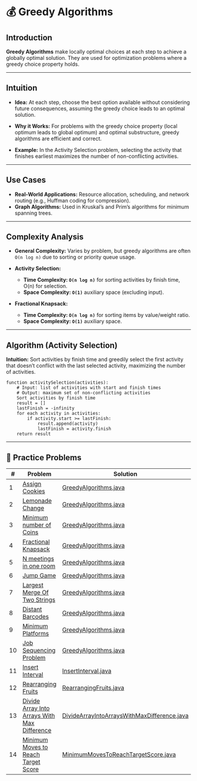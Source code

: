 # 💰 Greedy Algorithms

## Introduction

**Greedy Algorithms** make locally optimal choices at each step to achieve a globally optimal solution. They are used
for optimization problems where a greedy choice property holds.

---

## Intuition

- **Idea:** At each step, choose the best option available without considering future consequences, assuming the greedy
  choice leads to an optimal solution.

- **Why it Works:** For problems with the greedy choice property (local optimum leads to global optimum) and optimal
  substructure, greedy algorithms are efficient and correct.

- **Example:** In the Activity Selection problem, selecting the activity that finishes earliest maximizes the number of
  non-conflicting activities.

---

## Use Cases

- **Real-World Applications:** Resource allocation, scheduling, and network routing (e.g., Huffman coding for
  compression).
- **Graph Algorithms:** Used in Kruskal’s and Prim’s algorithms for minimum spanning trees.

---

## Complexity Analysis

- **General Complexity:** Varies by problem, but greedy algorithms are often `O(n log n)` due to sorting or priority
  queue usage.

- **Activity Selection:**
    - **Time Complexity: `O(n log n)`** for sorting activities by finish time, O(n) for selection.
    - **Space Complexity: `O(1)`** auxiliary space (excluding input).

- **Fractional Knapsack:**
    - **Time Complexity: `O(n log n)`** for sorting items by value/weight ratio.
    - **Space Complexity: `O(1)`** auxiliary space.

---

## Algorithm (Activity Selection)

**Intuition:** Sort activities by finish time and greedily select the first activity that doesn’t conflict with the last
selected activity, maximizing the number of activities.

```
function activitySelection(activities):
    # Input: list of activities with start and finish times
    # Output: maximum set of non-conflicting activities
    Sort activities by finish time
    result = []
    lastFinish = -infinity
    for each activity in activities:
        if activity.start >= lastFinish:
            result.append(activity)
            lastFinish = activity.finish
    return result
```

---

## 🧪 Practice Problems

| #  | Problem                                                                                                                     | Solution                                                                                            |
|----|-----------------------------------------------------------------------------------------------------------------------------|-----------------------------------------------------------------------------------------------------|
| 1  | [Assign Cookies](https://leetcode.com/problems/assign-cookies/description/)                                                 | [GreedyAlgorithms.java](./GreedyAlgorithms.java)                                                    |
| 2  | [Lemonade Change](https://leetcode.com/problems/lemonade-change/description/)                                               | [GreedyAlgorithms.java](./GreedyAlgorithms.java)                                                    |
| 3  | [Minimum number of Coins](https://www.geeksforgeeks.org/problems/-minimum-number-of-coins4426/1)                            | [GreedyAlgorithms.java](./GreedyAlgorithms.java)                                                    |
| 4  | [Fractional Knapsack](https://www.geeksforgeeks.org/problems/fractional-knapsack-1587115620/1)                              | [GreedyAlgorithms.java](./GreedyAlgorithms.java)                                                    |
| 5  | [N meetings in one room](https://www.geeksforgeeks.org/problems/n-meetings-in-one-room-1587115620/1)                        | [GreedyAlgorithms.java](./GreedyAlgorithms.java)                                                    |
| 6  | [Jump Game](https://leetcode.com/problems/jump-game/description/)                                                           | [GreedyAlgorithms.java](./GreedyAlgorithms.java)                                                    |
| 7  | [Largest Merge Of Two Strings](https://leetcode.com/problems/largest-merge-of-two-strings/description/)                     | [GreedyAlgorithms.java](./GreedyAlgorithms.java)                                                    |
| 8  | [Distant Barcodes](https://leetcode.com/problems/distant-barcodes/description/)                                             | [GreedyAlgorithms.java](./GreedyAlgorithms.java)                                                    |
| 9  | [Minimum Platforms](https://www.geeksforgeeks.org/problems/minimum-platforms-1587115620/1)                                  | [GreedyAlgorithms.java](./GreedyAlgorithms.java)                                                    |
| 10 | [Job Sequencing Problem](https://www.geeksforgeeks.org/problems/job-sequencing-problem-1587115620/1)                        | [GreedyAlgorithms.java](./GreedyAlgorithms.java)                                                    |
| 11 | [Insert Interval](https://leetcode.com/problems/insert-interval/)                                                           | [InsertInterval.java](./greedy/InsertInterval.java)                                                 |
| 12 | [Rearranging Fruits](https://leetcode.com/problems/rearranging-fruits/)                                                     | [RearrangingFruits.java](./greedy/RearrangingFruits.java)                                           |
| 13 | [Divide Array Into Arrays With Max Difference](https://leetcode.com/problems/divide-array-into-arrays-with-max-difference/) | [DivideArrayIntoArraysWithMaxDifference.java](./greedy/DivideArrayIntoArraysWithMaxDifference.java) 
| 14 | [Minimum Moves to Reach Target Score](https://leetcode.com/problems/minimum-moves-to-reach-target-score/)                   | [MinimumMovesToReachTargetScore.java](./greedy/MinimumMovesToReachTargetScore.java)                 |
